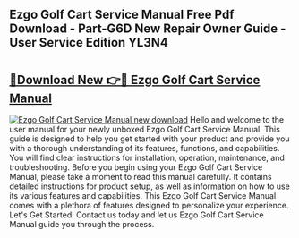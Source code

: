 ## Ezgo Golf Cart Service Manual Free Pdf Download - Part-G6D New Repair Owner Guide - User Service Edition YL3N4

# <h2><a href="http://bc41886.oget.top/?id=Ezgo+Golf+Cart+Service+Manual">🔗Download New 👉🔴 Ezgo Golf Cart Service Manual</a></h2>

[![Ezgo Golf Cart Service Manual new download](https://i.imgur.com/5g1atiW.png)](http://bc41886.oget.top/?id=Ezgo+Golf+Cart+Service+Manual)
Hello and welcome to the user manual for your newly unboxed Ezgo Golf Cart Service Manual. This guide is designed to help you get started with your product and provide you with a thorough understanding of its features, functions, and capabilities. You will find clear instructions for installation, operation, maintenance, and troubleshooting. Before you begin using your Ezgo Golf Cart Service Manual, please take a moment to read this manual carefully. It contains detailed instructions for product setup, as well as information on how to use its various features and capabilities. This Ezgo Golf Cart Service Manual comes with a plethora of features designed to personalize your experience. Let's Get Started! Contact us today and let us Ezgo Golf Cart Service Manual guide you through the process.
